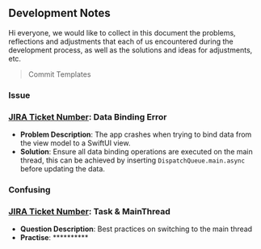 ## Development Notes

Hi everyone, we would like to collect in this document the problems, reflections and adjustments that each of us encountered during the development process, as well as the solutions and ideas for adjustments, etc.

> Commit Templates

### Issue

### [JIRA Ticket Number](xxxxxxx): Data Binding Error
- **Problem Description**: The app crashes when trying to bind data from the view model to a SwiftUI view.
- **Solution**: Ensure all data binding operations are executed on the main thread, this can be achieved by inserting `DispatchQueue.main.async` before updating the data.

### Confusing
### [JIRA Ticket Number](xxxxxxx): Task & MainThread
- **Question Description**: Best practices on switching to the main thread
- **Practise**: **********

